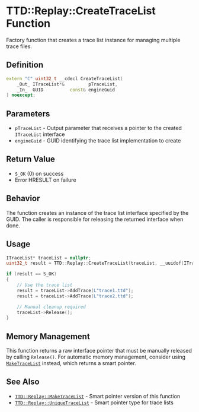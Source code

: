# TTD::Replay::CreateTraceList Function

Factory function that creates a trace list instance for managing multiple trace files.

## Definition

```cpp
extern "C" uint32_t __cdecl CreateTraceList(
    _Out_ ITraceList*&         pTraceList,
    _In_  GUID          const& engineGuid
) noexcept;
```

## Parameters

- `pTraceList` - Output parameter that receives a pointer to the created `ITraceList` interface
- `engineGuid` - GUID identifying the trace list implementation to create

## Return Value

- `S_OK` (0) on success
- Error HRESULT on failure

## Behavior

The function creates an instance of the trace list interface specified by the GUID. The caller is responsible for releasing the returned interface when done.

## Usage

```cpp
ITraceList* traceList = nullptr;
uint32_t result = TTD::Replay::CreateTraceList(traceList, __uuidof(ITraceListView));

if (result == S_OK)
{
    // Use the trace list
    result = traceList->AddTrace(L"trace1.ttd");
    result = traceList->AddTrace(L"trace2.ttd");

    // Manual cleanup required
    traceList->Release();
}
```

## Memory Management

This function returns a raw interface pointer that must be manually released by calling `Release()`. For automatic memory management, consider using [`MakeTraceList`](function-MakeTraceList.md) instead, which returns a smart pointer.

## See Also

- [`TTD::Replay::MakeTraceList`](function-MakeTraceList.md) - Smart pointer version of this function
- [`TTD::Replay::UniqueTraceList`](type-UniqueTraceList.md) - Smart pointer type for trace lists
